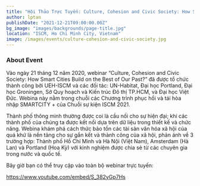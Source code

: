 ```yaml
---
title: "Hội Thảo Trực Tuyến: Culture, Cohesion and Civic Society: How Smart Cities Build on the Best of Our Past?"
author: lptan
publishDate: "2021-12-21T09:00:00.00Z"
bg_image: "images/backgrounds/page-title.jpg"
location: "ISCM, Ho Chi Minh City, Vietnam"
image: /images/events/culture-cohesion-and-civic-society.jpg
---
```

### About Event

Vào ngày 21 tháng 12 năm 2020, webinar “Culture, Cohesion and Civic Society: How Smart Cities Build on the Best of Our Past?” đã được tổ chức thành công bởi UEH-ISCM và các đối tác: UN-Habitat, Đại học Portland, Đại học Groningen, Sở Quy hoạch và Kiến trúc Đô thị TP.HCM, và Đại học Việt Đức. Webina này nằm trong chuỗi các Chương trình phục hồi và tái hòa nhập SMARTCITY + của Chuỗi sự kiện ISCM 2021.

Thành phố thông minh thường được coi là cầu nối cho sự hiện đại; khi các thành phố của chúng ta được kết nối dựa trên dữ liệu trong thiết kế và chức năng. Webina khám phá cách thức bảo tồn các tài sản văn hóa xã hội của quá khứ là nền tảng cho sự gắn kết và thành công của xã hội, phản ánh về 3 trường hợp: Thành phố Hồ Chí Minh và Hà Nội (Việt Nam), Amsterdam (Hà Lan) và Portland (Hoa Kỳ) với kinh nghiệm được chia sẻ từ các chuyên gia trong nước và quốc tế.


Bây giờ bạn có thể truy cập vào toàn bộ webinar trực tuyến:

https://www.youtube.com/embed/S_382yGp7Hs